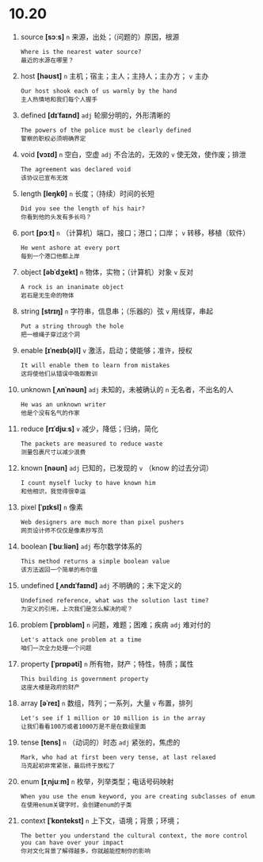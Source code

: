 # 10.20

1. source **[sɔːs]** `n` 来源，出处；（问题的）原因，根源

   ```
   Where is the nearest water source?
   最近的水源在哪里？
   ```

2. host **[həʊst]** `n` 主机；宿主；主人；主持人；主办方； `v` 主办

   ```
   Our host shook each of us warmly by the hand
   主人热情地和我们每个人握手
   ```

3. defined **[dɪˈfaɪnd]** `adj` 轮廓分明的，外形清晰的

   ```
   The powers of the police must be clearly defined
   警察的职权必须明确界定
   ```

4. void **[vɔɪd]** `n` 空白，空虚 `adj` 不合法的，无效的 `v` 使无效，使作废；排泄

   ```
   The agreement was declared void
   该协议已宣布无效
   ```

5. length **[leŋkθ]** `n` 长度；（持续）时间的长短

   ```
   Did you see the length of his hair?
   你看到他的头发有多长吗？
   ```

6. port **[pɔːt]** `n` （计算机）端口，接口；港口；口岸； `v` 转移，移植（软件）

   ```
   He went ashore at every port
   每到一个港口他都上岸
   ```

7. object **[əbˈdʒekt]** `n` 物体，实物；（计算机）对象 `v` 反对

   ```
   A rock is an inanimate object
   岩石是无生命的物体
   ```

8. string **[strɪŋ]** `n` 字符串，信息串；（乐器的）弦 `v` 用线穿，串起

   ```
   Put a string through the hole
   把一根绳子穿过这个洞
   ```

9. enable **[ɪˈneɪb(ə)l]** `v` 激活，启动；使能够；准许，授权

   ```
   It will enable them to learn from mistakes
   这将使他们从错误中吸取教训
   ```

10. unknown **[ˌʌnˈnəʊn]** `adj` 未知的，未被确认的 `n` 无名者，不出名的人

    ```
    He was an unknown writer
    他是个没有名气的作家
    ```

11. reduce **[rɪˈdjuːs]** `v` 减少，降低；归纳，简化

    ```
    The packets are measured to reduce waste
    测量包裹尺寸以减少浪费
    ```

12. known **[nəʊn]** `adj` 已知的，已发现的 `v` （know 的过去分词）

    ```
    I count myself lucky to have known him
    和他相识，我觉得很幸运
    ```

13. pixel **[ˈpɪksl]** `n` 像素

    ```
    Web designers are much more than pixel pushers
    网页设计师不仅仅是像素抄写员
    ```

14. boolean **[ˈbuːliən]** `adj` 布尔数学体系的

    ```
    This method returns a simple boolean value
    该方法返回一个简单的布尔值
    ```

15. undefined **[ˌʌndɪˈfaɪnd]** `adj` 不明确的；未下定义的

    ```
    Undefined reference, what was the solution last time?
    为定义的引用，上次我们是怎么解决的呢？
    ```

16. problem **[ˈprɒbləm]** `n` 问题，难题；困难；疾病 `adj` 难对付的

    ```
    Let's attack one problem at a time
    咱们一次全力处理一个问题
    ```

17. property **[ˈprɒpəti]** `n` 所有物，财产；特性，特质；属性

    ```
    This building is government property
    这座大楼是政府的财产
    ```

18. array **[əˈreɪ]** `n` 数组，阵列；一系列，大量 `v` 布置，排列

    ```
    Let's see if 1 million or 10 million is in the array
    让我们看看100万或者1000万是不是在数组里面
    ```

19. tense **[tens]** `n` （动词的）时态 `adj` 紧张的，焦虑的

    ```
    Mark, who had at first been very tense, at last relaxed
    马克起初非常紧张，最后终于放松了
    ```

20. enum **[ɪˌnjuːm]** `n` 枚举，列举类型；电话号码映射

    ```
    When you use the enum keyword, you are creating subclasses of enum
    在使用enum关键字时，会创建enum的子类
    ```

21. context **[ˈkɒntekst]** `n` 上下文，语境；背景；环境；
    ```
    The better you understand the cultural context, the more control you can have over your impact
    你对文化背景了解得越多，你就越能控制你的影响
    ```
